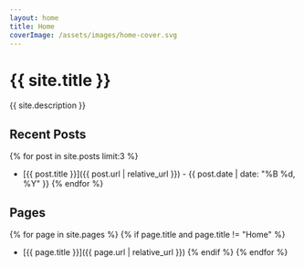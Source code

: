 ```yaml
---
layout: home
title: Home
coverImage: /assets/images/home-cover.svg
---
```


# {{ site.title }}

{{ site.description }}

## Recent Posts

{% for post in site.posts limit:3 %}
- [{{ post.title }}]({{ post.url | relative_url }}) - {{ post.date | date: "%B %d, %Y" }}
{% endfor %}

## Pages

{% for page in site.pages %}
{% if page.title and page.title != "Home" %}
- [{{ page.title }}]({{ page.url | relative_url }})
{% endif %}
{% endfor %} 